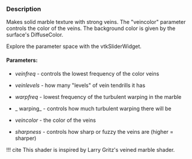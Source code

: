 ### Description
Makes solid marble texture with strong veins. The "veincolor" parameter controls the color of the veins. The background color is given by the surface's DiffuseColor.

Explore the parameter space with the vtkSliderWidget.

#### Parameters:

* _veinfreq_ - controls the lowest frequency of the color veins

* _veinlevels_ - how many "levels" of vein tendrills it has

* _warpfreq_ - lowest frequency of the turbulent warping in the marble

* _ warping_ - controls how much turbulent warping there will be

* _veincolor_ - the color of the veins

* _sharpness_ - controls how sharp or fuzzy the veins are (higher = sharper)

!!! cite
    This shader is inspired by Larry Gritz's veined marble shader.
